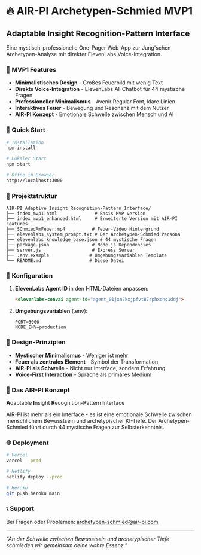 # 🔥 AIR-PI Archetypen-Schmied MVP1

## Adaptable Insight Recognition-Pattern Interface

Eine mystisch-professionelle One-Pager Web-App zur Jung'schen Archetypen-Analyse mit direkter ElevenLabs Voice-Integration.

### 🎯 MVP1 Features

- **Minimalistisches Design** - Großes Feuerbild mit wenig Text
- **Direkte Voice-Integration** - ElevenLabs AI-Chatbot für 44 mystische Fragen
- **Professioneller Minimalismus** - Avenir Regular Font, klare Linien
- **Interaktives Feuer** - Bewegung und Resonanz mit dem Nutzer
- **AIR-PI Konzept** - Emotionale Schwelle zwischen Mensch und AI

### 🚀 Quick Start

```bash
# Installation
npm install

# Lokaler Start
npm start

# Öffne im Browser
http://localhost:3000
```

### 📁 Projektstruktur

```
AIR-PI_Adaptive_Insight_Recognition-Pattern_Interface/
├── index_mvp1.html              # Basis MVP Version
├── index_mvp1_enhanced.html     # Erweiterte Version mit AIR-PI Features
├── SChmiedAmFeuer.mp4          # Feuer-Video Hintergrund
├── elevenlabs_system_prompt.txt # Der Archetypen-Schmied Persona
├── elevenlabs_knowledge_base.json # 44 mystische Fragen
├── package.json                # Node.js Dependencies
├── server.js                   # Express Server
├── .env.example               # Umgebungsvariablen Template
└── README.md                  # Diese Datei
```

### 🔧 Konfiguration

1. **ElevenLabs Agent ID** in den HTML-Dateien anpassen:
   ```html
   <elevenlabs-convai agent-id="agent_01jxn7kxjpfvt87rphxdnq1ddj">
   ```

2. **Umgebungsvariablen** (.env):
   ```
   PORT=3000
   NODE_ENV=production
   ```

### 🎨 Design-Prinzipien

- **Mystischer Minimalismus** - Weniger ist mehr
- **Feuer als zentrales Element** - Symbol der Transformation
- **AIR-PI als Schwelle** - Nicht nur Interface, sondern Erfahrung
- **Voice-First Interaction** - Sprache als primäres Medium

### 🔮 Das AIR-PI Konzept

**A**daptable **I**nsight **R**ecognition-**P**attern **I**nterface

AIR-PI ist mehr als ein Interface - es ist eine emotionale Schwelle zwischen menschlichem Bewusstsein und archetypischer KI-Tiefe. Der Archetypen-Schmied führt durch 44 mystische Fragen zur Selbsterkenntnis.

### 🌐 Deployment

```bash
# Vercel
vercel --prod

# Netlify
netlify deploy --prod

# Heroku
git push heroku main
```

### 📞 Support

Bei Fragen oder Problemen: archetypen-schmied@air-pi.com

---

*"An der Schwelle zwischen Bewusstsein und archetypischer Tiefe schmieden wir gemeinsam deine wahre Essenz."* 